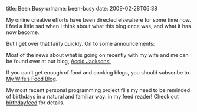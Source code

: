 title: Been Busy
urlname: been-busy
date: 2009-02-28T06:38

My online creative efforts have been directed elsewhere for some time now. I feel a little sad when I think about what this blog once was, and what it has now become.

But I get over that fairly quickly. On to some announcements:

Most of the news about what is going on recently with my wife and me can be found over at our blog, [Accio Jacksons!](http://acciojacksons.subtlecoolness.com/)

If you can&#x02bc;t get enough of food and cooking blogs, you should subscribe to [My Wife&#x02bc;s Food Blog](http://mywifesfoodblog.wordpress.com/).

My most recent personal programming project fills my need to be reminded of birthdays in a natural and familiar way: in my feed reader! Check out [birthdayfeed](http://birthdayfeed.subtlecoolness.com/) for details.
